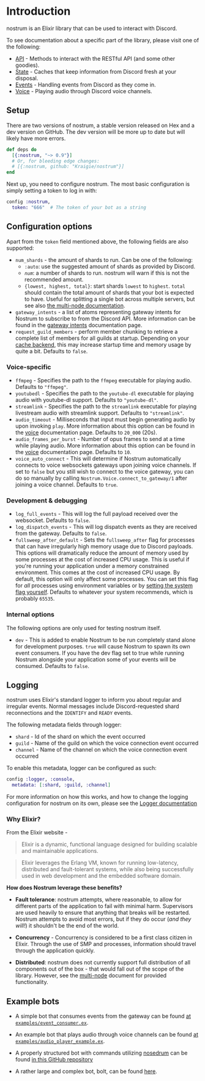 # Introduction

nostrum is an Elixir library that can be used to interact with Discord.

To see documentation about a specific part of the library, please visit one of
the following:

* [API](api.html) - Methods to interact with the RESTful API (and some other goodies).
* [State](state.html) - Caches that keep information from Discord fresh at your disposal.
* [Events](events.html) - Handling events from Discord as they come in.
* [Voice](voice.html) - Playing audio through Discord voice channels.

## Setup

There are two versions of nostrum, a stable version released on Hex and a dev
version on GitHub. The dev version will be more up to date but will likely
have more errors.

```elixir
def deps do
  [{:nostrum, "~> 0.9"}]
  # Or, for bleeding edge changes:
  # [{:nostrum, github: "Kraigie/nostrum"}]
end
```

Next up, you need to configure nostrum. The most basic configuration is simply
setting a token to log in with:

```elixir
config :nostrum,
  token: "666"  # The token of your bot as a string
```


## Configuration options

Apart from the `token` field mentioned above, the following fields are also supported:

- `num_shards` - the amount of shards to run. Can be one of the following:
  - `:auto`: use the suggested amount of shards as provided by Discord.
  - *`num`*: a number of shards to run. nostrum will warn if this is not the
    recommended amount.
  - `{lowest, highest, total}`: start shards `lowest` to `highest`. `total`
    should contain the total amount of shards that your bot is expected to have.
    Useful for splitting a single bot across multiple servers, but see also [the
    multi-node documentation](../advanced/multi_node.md).
- `gateway_intents` - a list of atoms representing gateway intents for Nostrum
  to subscribe to from the Discord API. More information can be found in the
  [gateway intents](./gateway_intents.md) documentation page.
- `request_guild_members` - perform member chunking to retrieve a complete list
  of members for all guilds at startup. Depending on your [cache
  backend](../advanced/pluggable_caching.md), this may increase startup time
  and memory usage by quite a bit. Defaults to `false`.


### Voice-specific

- `ffmpeg` - Specifies the path to the `ffmpeg` executable for playing audio.
  Defaults to `"ffmpeg"`.
- `youtubedl` - Specifies the path to the `youtube-dl` executable for playing
  audio with youtube-dl support. Defaults to `"youtube-dl"`.
- `streamlink` - Specifies the path to the `streamlink` executable for playing
  livestream audio with streamlink support. Defaults to `"streamlink"`.
- `audio_timeout` - Milliseconds that input must begin generating audio by
  upon invoking `play`. More information about this option can be found in the
  [voice](./voice.html) documentation page. Defaults to `20_000` (20s).
- `audio_frames_per_burst` - Number of opus frames to send at a time while
  playing audio. More information about this option can be found in the
  [voice](./voice.html) documentation page. Defaults to `10`.
- `voice_auto_connect` - This will determine if Nostrum automatically connects
  to voice websockets gateways upon joining voice channels. If set to `false`
  but you still wish to connect to the voice gateway, you can do so manually
  by calling `Nostrum.Voice.connect_to_gateway/1` after joining a voice
  channel. Defaults to `true`.


### Development & debugging

- `log_full_events` - This will log the full payload received over the
  websocket. Defaults to `false`.
- `log_dispatch_events` - This will log dispatch events as they are received
  from the gateway. Defaults to `false`.
- `fullsweep_after_default` - Sets the `fullsweep_after` flag for processes
  that can have irregularly high memory usage due to Discord payloads. This
  options will dramatically reduce the amount of memory used by some processes
  at the cost of increased CPU usage. This is useful if you're running your
  application under a memory constrained environment. This comes at the cost
  of increased CPU usage. By default, this option will only affect some
  processes. You can set this flag for *all* processes using environment
  variables or by [setting the system flag
  yourself](http://erlang.org/doc/man/erlang.html#system_flag-2). Defaults to
  whatever your system recommends, which is probably `65535`.


### Internal options

The following options are only used for testing nostrum itself.

- `dev` - This is added to enable Nostrum to be run completely stand alone for
  development purposes. `true` will cause Nostrum to spawn its own event
  consumers. If you have the dev flag set to true while running Nostrum
  alongside your application some of your events will be consumed. Defaults to
  `false`.


## Logging

nostrum uses Elixir's standard logger to inform you about regular and irregular
events. Normal messages include Discord-requested shard reconnections and the
`IDENTIFY` and `READY` events.

The following metadata fields through logger:

 - `shard` - Id of the shard on which the event occurred
 - `guild` - Name of the guild on which the voice connection event occurred
 - `channel` - Name of the channel on which the voice connection event occurred

To enable this metadata, logger can be configured as such:
```elixir
config :logger, :console,
  metadata: [:shard, :guild, :channel]
```  

For more information on how this works, and how to change the logging
configuration for nostrum on its own, please see the [Logger
documentation](https://hexdocs.pm/logger/Logger.html)

### Why Elixir?

From the Elixir website -

> Elixir is a dynamic, functional language designed for building scalable and
> maintainable applications.

> Elixir leverages the Erlang VM, known for running low-latency, distributed
> and fault-tolerant systems, while also being successfully used in web
> development and the embedded software domain.

**How does Nostrum leverage these benefits?**

- **Fault tolerance**: nostrum attempts, where reasonable, to allow for
  different parts of the application to fail with minimal harm. Supervisors are
  used heavily to ensure that anything that breaks will be restarted. Nostrum
  attempts to avoid most errors, but if they do occur (*and they will!*) it
  shouldn't be the end of the world.

- **Concurrency** - Concurrency is considered to be a first class citizen in
  Elixir. Through the use of SMP and processes, information should travel
  through the application quickly.

- **Distributed**: nostrum does not currently support full distribution of all
  components out of the box - that would fall out of the scope of the library.
  However, see the [multi-node](../advanced/multi_node.md) document for
  provided functionality. 


## Example bots

- A simple bot that consumes events from the gateway can be found [at
  `examples/event_consumer.ex`](https://github.com/Kraigie/nostrum/blob/master/examples/event_consumer.ex).

- An example bot that plays audio through voice channels can be found [at
  `examples/audio_player_example.ex`](https://github.com/Kraigie/nostrum/blob/master/examples/audio_player_example.ex).

- A properly structured bot with commands utilizing
  [nosedrum](https://github.com/jchristgit/nosedrum) can be found [in this
  GitHub repository](https://github.com/kshannoninnes/sample_bot)

- A rather large and complex bot, bolt, can be found
  [here](https://github.com/jchristgit/bolt).



<!-- vim: set textwidth=80 sw=2 ts=2: -->
